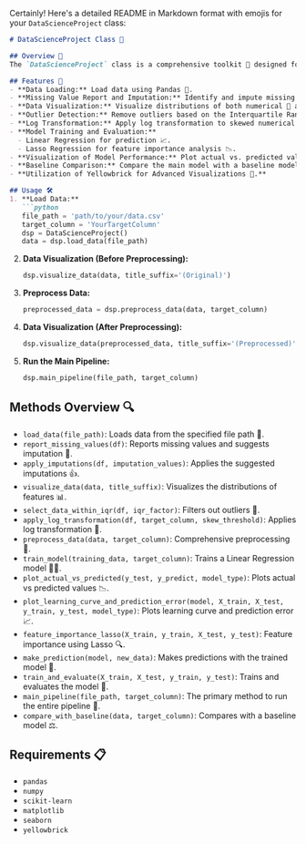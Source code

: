 Certainly! Here's a detailed README in Markdown format with emojis for your `DataScienceProject` class:

```markdown
# DataScienceProject Class 🚀

## Overview 📖
The `DataScienceProject` class is a comprehensive toolkit 🧰 designed for data science projects. It facilitates data loading 📂, preprocessing 🔧, visualization 📊, model training 🏋️‍♂️, evaluation 📏, and comparison. This class handles both numerical 🔢 and categorical 🔤 data and includes features for imputation, outlier handling, log transformation, and visualization of data distributions.

## Features 🌟
- **Data Loading:** Load data using Pandas 🐼.
- **Missing Value Report and Imputation:** Identify and impute missing values in the dataset 🧩.
- **Data Visualization:** Visualize distributions of both numerical 🔢 and categorical 🔤 features.
- **Outlier Detection:** Remove outliers based on the Interquartile Range (IQR) 📈.
- **Log Transformation:** Apply log transformation to skewed numerical features ➗.
- **Model Training and Evaluation:**
  - Linear Regression for prediction 📈.
  - Lasso Regression for feature importance analysis 📉.
- **Visualization of Model Performance:** Plot actual vs. predicted values, learning curves, and prediction errors 📊.
- **Baseline Comparison:** Compare the main model with a baseline model ⚖️.
- **Utilization of Yellowbrick for Advanced Visualizations 🎨.**

## Usage 🛠️
1. **Load Data:**
   ```python
   file_path = 'path/to/your/data.csv'
   target_column = 'YourTargetColumn'
   dsp = DataScienceProject()
   data = dsp.load_data(file_path)
   ```

2. **Data Visualization (Before Preprocessing):**
   ```python
   dsp.visualize_data(data, title_suffix='(Original)')
   ```

3. **Preprocess Data:**
   ```python
   preprocessed_data = dsp.preprocess_data(data, target_column)
   ```

4. **Data Visualization (After Preprocessing):**
   ```python
   dsp.visualize_data(preprocessed_data, title_suffix='(Preprocessed)')
   ```

5. **Run the Main Pipeline:**
   ```python
   dsp.main_pipeline(file_path, target_column)
   ```

## Methods Overview 🔍
- `load_data(file_path)`: Loads data from the specified file path 📂.
- `report_missing_values(df)`: Reports missing values and suggests imputation 📝.
- `apply_imputations(df, imputation_values)`: Applies the suggested imputations 👍.
- `visualize_data(data, title_suffix)`: Visualizes the distributions of features 📊.
- `select_data_within_iqr(df, iqr_factor)`: Filters out outliers 🚫.
- `apply_log_transformation(df, target_column, skew_threshold)`: Applies log transformation 🔄.
- `preprocess_data(data, target_column)`: Comprehensive preprocessing 🔧.
- `train_model(training_data, target_column)`: Trains a Linear Regression model 🏋️‍♂️.
- `plot_actual_vs_predicted(y_test, y_predict, model_type)`: Plots actual vs predicted values 📉.
- `plot_learning_curve_and_prediction_error(model, X_train, X_test, y_train, y_test, model_type)`: Plots learning curve and prediction error 📈.
- `feature_importance_lasso(X_train, y_train, X_test, y_test)`: Feature importance using Lasso 🔍.
- `make_prediction(model, new_data)`: Makes predictions with the trained model 🔮.
- `train_and_evaluate(X_train, X_test, y_train, y_test)`: Trains and evaluates the model 📏.
- `main_pipeline(file_path, target_column)`: The primary method to run the entire pipeline 🚦.
- `compare_with_baseline(data, target_column)`: Compares with a baseline model ⚖️.

## Requirements 📋
- `pandas`
- `numpy`
- `scikit-learn`
- `matplotlib`
- `seaborn`
- `yellowbrick`

```

